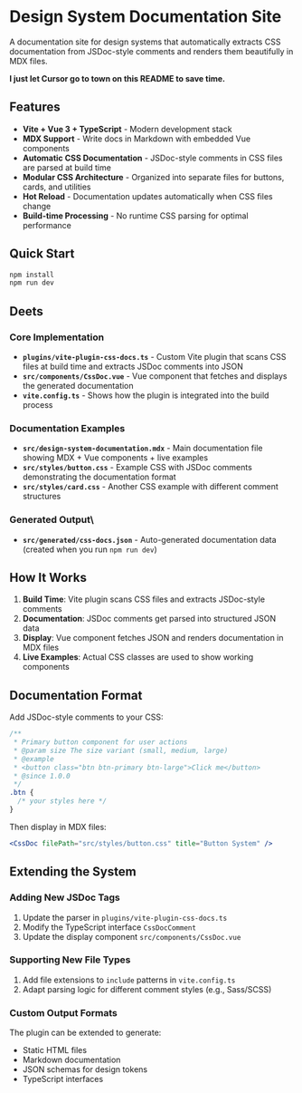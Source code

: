 # Design System Documentation Site

A documentation site for design systems that automatically extracts CSS documentation from JSDoc-style comments and renders them beautifully in MDX files.

**I just let Cursor go to town on this README to save time.**

## Features

* **Vite + Vue 3 + TypeScript** - Modern development stack
* **MDX Support** - Write docs in Markdown with embedded Vue components
* **Automatic CSS Documentation** - JSDoc-style comments in CSS files are parsed at build time
* **Modular CSS Architecture** - Organized into separate files for buttons, cards, and utilities
* **Hot Reload** - Documentation updates automatically when CSS files change
* **Build-time Processing** - No runtime CSS parsing for optimal performance

## Quick Start

```bash
npm install
npm run dev
```

## Deets

### Core Implementation

- **`plugins/vite-plugin-css-docs.ts`** - Custom Vite plugin that scans CSS files at build time and extracts JSDoc comments into JSON
- **`src/components/CssDoc.vue`** - Vue component that fetches and displays the generated documentation
- **`vite.config.ts`** - Shows how the plugin is integrated into the build process

### Documentation Examples

- **`src/design-system-documentation.mdx`** - Main documentation file showing MDX + Vue components + live examples
- **`src/styles/button.css`** - Example CSS with JSDoc comments demonstrating the documentation format
- **`src/styles/card.css`** - Another CSS example with different comment structures

### Generated Output\

- **`src/generated/css-docs.json`** - Auto-generated documentation data (created when you run `npm run dev`)

## How It Works

1. **Build Time**: Vite plugin scans CSS files and extracts JSDoc-style comments
2. **Documentation**: JSDoc comments get parsed into structured JSON data
3. **Display**: Vue component fetches JSON and renders documentation in MDX files
4. **Live Examples**: Actual CSS classes are used to show working components

## Documentation Format

Add JSDoc-style comments to your CSS:

```css
/**
 * Primary button component for user actions
 * @param size The size variant (small, medium, large)
 * @example
 * <button class="btn btn-primary btn-large">Click me</button>
 * @since 1.0.0
 */
.btn {
  /* your styles here */
}
```

Then display in MDX files:

```jsx
<CssDoc filePath="src/styles/button.css" title="Button System" />
```

## Extending the System

### Adding New JSDoc Tags

1. Update the parser in `plugins/vite-plugin-css-docs.ts`
2. Modify the TypeScript interface `CssDocComment`
3. Update the display component `src/components/CssDoc.vue`

### Supporting New File Types

1. Add file extensions to `include` patterns in `vite.config.ts`
2. Adapt parsing logic for different comment styles (e.g., Sass/SCSS)

### Custom Output Formats

The plugin can be extended to generate:
- Static HTML files
- Markdown documentation
- JSON schemas for design tokens
- TypeScript interfaces
